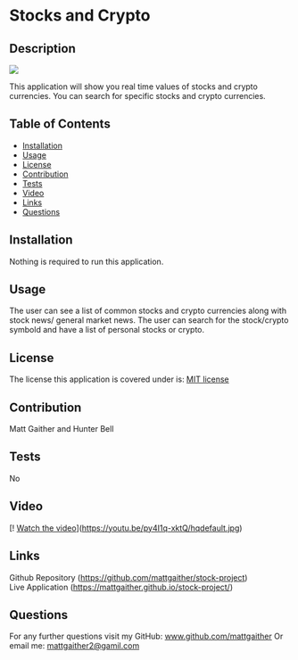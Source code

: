 # Stocks and Crypto 

  ## Description
  <img src = 'https://img.shields.io/badge/MIT-%20License-inactive'>

  This application will show you real time values of stocks and crypto currencies. You can search for specific stocks and crypto currencies. 

  ## Table of Contents

  - [Installation](#installation)
  - [Usage](#usage)
  - [License](#license)
  - [Contribution](#contribution)
  - [Tests](#tests)
  - [Video](#video)
  - [Links](#links)
  - [Questions](#questions)

  ## Installation
  Nothing is required to run this application. 

  ## Usage
  The user can see a list of common stocks and crypto currencies along with stock news/ general market news. The user can search for the stock/crypto symbold and have a list of personal stocks or crypto. 
  

  ## License
  The license this application is covered under is: [MIT license](https://opensource.org/licenses/MIT)
  

  ## Contribution
  Matt Gaither and Hunter Bell

  ## Tests
  No

  ## Video
  [! [Watch the video](https://img.youtube.com/vi/py4I1q-xktQ/default.jpg)](https://youtu.be/py4I1q-xktQ/hqdefault.jpg) 

  ## Links
  Github Repository  (https://github.com/mattgaither/stock-project) <br />
  Live Application (https://mattgaither.github.io/stock-project/)


  ## Questions
  For any further questions visit my GitHub:  <a href='github.com/mattgaither'>www.github.com/mattgaither</a>
  Or email me: mattgaither2@gamil.com
  
  

